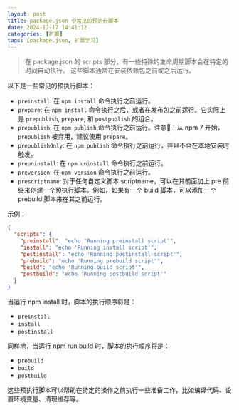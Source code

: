 ```yaml
---
layout: post
title: package.json 中常见的预执行脚本
date: 2024-12-17 14:41:12
categories: [扩展]
tags: [package.json, 扩展学习]
---
```


> 在 package.json 的 scripts 部分，有一些特殊的生命周期脚本会在特定的时间自动执行。
> 这些脚本通常在安装依赖包之前或之后运行。

以下是一些常见的预执行脚本：

- `preinstall`: 在 `npm install` 命令执行之前运行。
- `prepare`: 在 `npm install` 命令执行之后，或者在发布包之前运行。它实际上是 `prepublish`, `prepare`, 和 `postpublish` 的组合。
- `prepublish`: 在 `npm publish` 命令执行之前运行。注意📢：从 npm 7 开始，`prepublish` 被弃用，建议使用 `prepare`。
- `prepublishOnly`: 在 `npm publish` 命令执行之前运行，并且不会在本地安装时触发。
- `preuninstall`: 在 `npm uninstall` 命令执行之前运行。
- `preversion`: 在 `npm version` 命令执行之前运行。
- `prescriptname`: 对于任何自定义脚本 scriptname，可以在其前面加上 pre 前缀来创建一个预执行脚本。例如，如果有一个 build 脚本，可以添加一个 prebuild 脚本来在其之前运行。

示例：

```json
{
  "scripts": {
    "preinstall": "echo 'Running preinstall script'",
    "install": "echo 'Running install script'",
    "postinstall": "echo 'Running postinstall script'",
    "prebuild": "echo 'Running prebuild script'",
    "build": "echo 'Running build script'",
    "postbuild": "echo 'Running postbuild script'"
  }
}
```

当运行 npm install 时，脚本的执行顺序将是：

- `preinstall`
- `install`
- `postinstall`

同样地，当运行 npm run build 时，脚本的执行顺序将是：

- `prebuild`
- `build`
- `postbuild`

这些预执行脚本可以帮助在特定的操作之前执行一些准备工作，比如编译代码、设置环境变量、清理缓存等。

